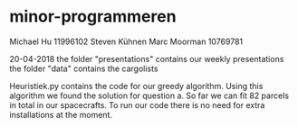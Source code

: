 # minor-programmeren

Michael Hu 11996102
Steven Kühnen 
Marc Moorman 10769781


20-04-2018
the folder "presentations" contains our weekly presentations
the folder "data" contains the cargolists

Heuristiek.py contains the code for our greedy algorithm. Using this algorithm we found the solution for question a. So far we can fit 82 parcels in total in our spacecrafts. To run our code there is no need for extra installations at the moment. 


